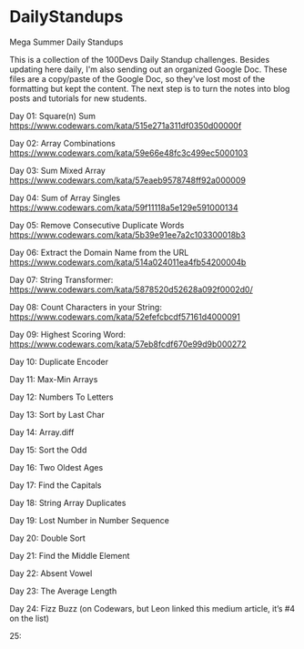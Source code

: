 # DailyStandups
Mega Summer Daily Standups

This is a collection of the 100Devs Daily Standup challenges. Besides updating here daily, I'm also sending out an organized Google Doc.  These files are a copy/paste of the Google Doc, so they've lost most of the formatting but kept the content.  The next step is to turn the notes into blog posts and tutorials for new students.

Day 01: Square(n) Sum 
https://www.codewars.com/kata/515e271a311df0350d00000f

Day 02:  Array Combinations 
https://www.codewars.com/kata/59e66e48fc3c499ec5000103

Day 03: Sum Mixed Array 
https://www.codewars.com/kata/57eaeb9578748ff92a000009

Day 04: Sum of Array Singles 
https://www.codewars.com/kata/59f11118a5e129e591000134

Day 05: Remove Consecutive Duplicate Words 
https://www.codewars.com/kata/5b39e91ee7a2c103300018b3

Day 06: Extract the Domain Name from the URL 
https://www.codewars.com/kata/514a024011ea4fb54200004b

Day 07: String Transformer: 
https://www.codewars.com/kata/5878520d52628a092f0002d0/

Day 08: Count Characters in your String:
https://www.codewars.com/kata/52efefcbcdf57161d4000091

Day 09: Highest Scoring Word:
https://www.codewars.com/kata/57eb8fcdf670e99d9b000272 

Day 10: Duplicate Encoder

Day 11: Max-Min Arrays

Day 12: Numbers To Letters

Day 13: Sort by Last Char 

Day 14: Array.diff 

Day 15: Sort the Odd 

Day 16: Two Oldest Ages

Day 17: Find the Capitals

Day 18: String Array Duplicates

Day 19: Lost Number in Number Sequence 

Day 20: Double Sort 

Day 21: Find the Middle Element 

Day 22: Absent Vowel 

Day 23: The Average Length 

Day 24: Fizz Buzz (on Codewars, but Leon linked this medium article, it’s #4 on the list) 

25:
